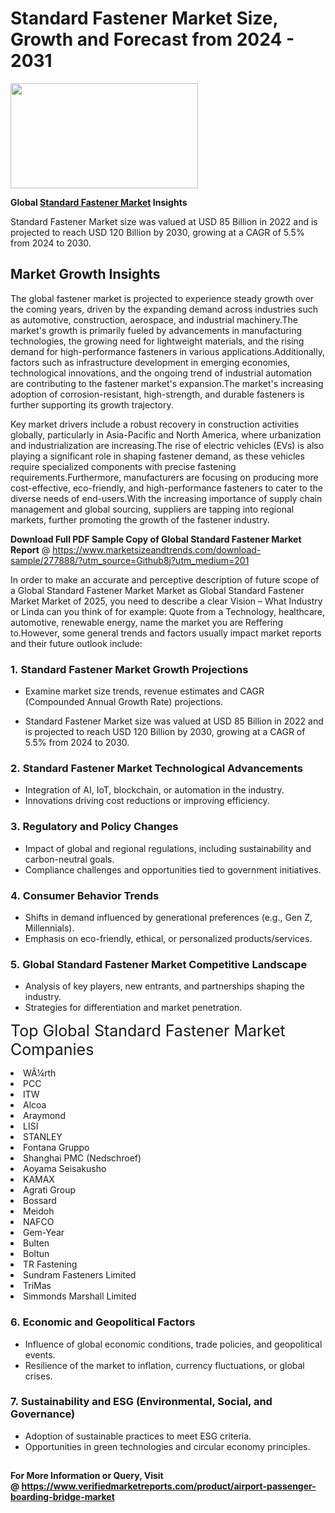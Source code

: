 <H1>Standard Fastener Market Size, Growth and Forecast from 2024 - 2031</H1><img class="aligncenter size-medium wp-image-584254" src="https://thirdeyenews.in/wp-content/uploads/2024/09/Global-Market-Research-300x168.jpeg" alt="" width="300" height="168" /><p><strong>Global&nbsp;<a href="https://www.marketsizeandtrends.com/download-sample/277888/?utm_source=Github8j?utm_medium=201">Standard Fastener Market</a> Insights</strong></p><p>Standard Fastener Market size was valued at USD 85 Billion in 2022 and is projected to reach USD 120 Billion by 2030, growing at a CAGR of 5.5% from 2024 to 2030.</p><p><h2>Market Growth Insights</h2> <p>The global fastener market is projected to experience steady growth over the coming years, driven by the expanding demand across industries such as automotive, construction, aerospace, and industrial machinery.The market's growth is primarily fueled by advancements in manufacturing technologies, the growing need for lightweight materials, and the rising demand for high-performance fasteners in various applications.Additionally, factors such as infrastructure development in emerging economies, technological innovations, and the ongoing trend of industrial automation are contributing to the fastener market's expansion.The market's increasing adoption of corrosion-resistant, high-strength, and durable fasteners is further supporting its growth trajectory.</p> <p>Key market drivers include a robust recovery in construction activities globally, particularly in Asia-Pacific and North America, where urbanization and industrialization are increasing.The rise of electric vehicles (EVs) is also playing a significant role in shaping fastener demand, as these vehicles require specialized components with precise fastening requirements.Furthermore, manufacturers are focusing on producing more cost-effective, eco-friendly, and high-performance fasteners to cater to the diverse needs of end-users.With the increasing importance of supply chain management and global sourcing, suppliers are tapping into regional markets, further promoting the growth of the fastener industry.</p> <p><span class=""><strong>Download Full PDF Sample Copy of Global Standard Fastener Market Report</strong> @ <a href="https://www.marketsizeandtrends.com/download-sample/277888/?utm_source=Github8j?utm_medium=201" target="_blank">https://www.marketsizeandtrends.com/download-sample/277888/?utm_source=Github8j?utm_medium=201</a></span></p><p>In order to make an accurate and perceptive description of future scope of a Global&nbsp;Standard Fastener Market Market as Global&nbsp;Standard Fastener Market Market of 2025, you need to describe a clear Vision &ndash; What Industry or Linda can you think of for example: Quote from a Technology, healthcare, automotive, renewable energy, name the market you are Reffering to.However, some general trends and factors usually impact market reports and their future outlook include:</p><h3>1.&nbsp;<strong>Standard Fastener Market Growth Projections</strong></h3><ul><li>Examine market size trends, revenue estimates and CAGR (Compounded Annual Growth Rate) projections.</li><li><p>Standard Fastener Market size was valued at USD 85 Billion in 2022 and is projected to reach USD 120 Billion by 2030, growing at a CAGR of 5.5% from 2024 to 2030.</p></li></ul><h3>2.&nbsp;<strong>Standard Fastener Market Technological Advancements</strong></h3><ul><li>Integration of AI, IoT, blockchain, or automation in the industry.</li><li>Innovations driving cost reductions or improving efficiency.</li></ul><h3>3.&nbsp;<strong>Regulatory and Policy Changes</strong></h3><ul><li>Impact of global and regional regulations, including sustainability and carbon-neutral goals.</li><li>Compliance challenges and opportunities tied to government initiatives.</li></ul><h3>4.&nbsp;<strong>Consumer Behavior Trends</strong></h3><ul><li>Shifts in demand influenced by generational preferences (e.g., Gen Z, Millennials).</li><li>Emphasis on eco-friendly, ethical, or personalized products/services.</li></ul><h3>5.&nbsp;<strong>Global Standard Fastener Market Competitive Landscape</strong></h3><ul><li>Analysis of key players, new entrants, and partnerships shaping the industry.</li><li>Strategies for differentiation and market penetration.</li></ul><p data-pm-slice="1 1 []"><span style="color: inherit; font-family: inherit; font-size: 25px;">Top Global Standard Fastener Market Companies</span></p><div class="" data-test-id=""><p><li>WÃ¼rth</li><li> PCC</li><li> ITW</li><li> Alcoa</li><li> Araymond</li><li> LISI</li><li> STANLEY</li><li> Fontana Gruppo</li><li> Shanghai PMC (Nedschroef)</li><li> Aoyama Seisakusho</li><li> KAMAX</li><li> Agrati Group</li><li> Bossard</li><li> Meidoh</li><li> NAFCO</li><li> Gem-Year</li><li> Bulten</li><li> Boltun</li><li> TR Fastening</li><li> Sundram Fasteners Limited</li><li> TriMas</li><li> Simmonds Marshall Limited</li></p></div><h3>6.&nbsp;<strong>Economic and Geopolitical Factors</strong></h3><ul><li>Influence of global economic conditions, trade policies, and geopolitical events.</li><li>Resilience of the market to inflation, currency fluctuations, or global crises.</li></ul><h3>7.&nbsp;<strong>Sustainability and ESG (Environmental, Social, and Governance)</strong></h3><ul><li>Adoption of sustainable practices to meet ESG criteria.</li><li>Opportunities in green technologies and circular economy principles.</li></ul><h2><strong style="font-size: 14px;">For More Information or Query, Visit @&nbsp;</strong><a style="background-color: #ffffff; font-size: 14px;" href="https://www.marketsizeandtrends.com/report/standard-fastener-market/" target="_blank">https://www.verifiedmarketreports.com/product/airport-passenger-boarding-bridge-market</a></h2>